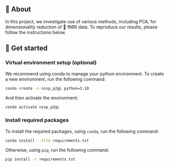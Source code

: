 ## 🔬 About
In this project, we investigate use of various methods, including PCA, for dimensionality reduction of 🧠 fMRI data. To reproduce our results, please follow the instructions below. 

## 🔮 Get started

### Virtual environment setup (optional)
We recommend using conda to manage your python environment. To create a new environment, run the following command:

```bash
conda create -n nssp_p2gL python=3.10
```

And then activate the environment:

```bash
conda activate nssp_p2gL
```
### Install required packages
To install the required packages, using `conda`, run the following command:

```bash
conda install --file requirements.txt
```

Otherwise, using `pip`, run the following command:

```bash
pip install -r requirements.txt
```